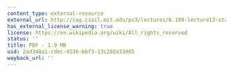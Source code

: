 ```yaml
---
content_type: external-resource
external_url: http://cag.csail.mit.edu/ps3/lectures/6.189-lecture13-starp.pdf
has_external_license_warning: true
license: https://en.wikipedia.org/wiki/All_rights_reserved
status: ''
title: PDF - 1.9 MB
uid: 2ad348a1-cdec-4536-bbf3-13c202a33465
wayback_url: ''
---
```

